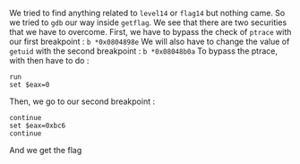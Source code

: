 We tried to find anything related to `level14` or `flag14` but nothing came.
So we tried to `gdb` our way inside `getflag`.
We see that there are two securities that we have to overcome.
First, we have to bypass the check of `ptrace` with our first breakpoint :
`b *0x0804898e`
We will also have to change the value of `getuid` with the second breakpoint :
`b *0x08048b0a`
To bypass the ptrace, with then have to do :
```
run
set $eax=0
```
Then, we go to our second breakpoint :
```
continue
set $eax=0xbc6
continue
```
And we get the flag
